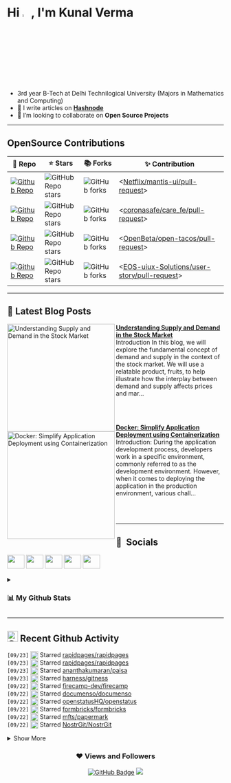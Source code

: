 <h1 align="left"> Hi <img src="https://media.giphy.com/media/hvRJCLFzcasrR4ia7z/giphy.gif" width="4%">, I'm Kunal Verma </h1>

- 3rd year B-Tech at Delhi Technilogical University (Majors in Mathematics and Computing)
- 📝 I write articles on **[Hashnode](https://kunalverma2468.hashnode.dev/)**
- 👯 I’m looking to collaborate on **Open Source Projects**

----
## OpenSource Contributions
| 🎁 Repo | ⭐ Stars | 📚 Forks | ✨ Contribution |
| --- | --- | --- | --- |
| [![Github Repo](https://img.shields.io/badge/Netflix/mantis-ui-blue?style=flat-square)](https://github.com/Netflix/mantis-ui) | ![GitHub Repo stars](https://img.shields.io/github/stars/Netflix/mantis-ui?style=flat-square) | ![GitHub forks](https://img.shields.io/github/forks/Netflix/mantis-ui?style=flat-square) | <[Netflix/mantis-ui/pull-request](https://github.com/Netflix/mantis-ui/pulls?q=is%3Apr+sort%3Aupdated-desc+author%3Akunal00000)> |
| [![Github Repo](https://img.shields.io/badge/coronasafe/care-fe-blue?style=flat-square)](https://github.com/coronasafe/care_fe) | ![GitHub Repo stars](https://img.shields.io/github/stars/coronasafe/care_fe?style=flat-square) | ![GitHub forks](https://img.shields.io/github/forks/coronasafe/care_fe?style=flat-square) | <[coronasafe/care_fe/pull-request](https://github.com/coronasafe/care_fe/pulls?q=is%3Apr+sort%3Aupdated-desc+author%3Akunal00000)> |
| [![Github Repo](https://img.shields.io/badge/OpenBeta/open-tacos-blue?style=flat-square)](https://github.com/OpenBeta/open-tacos) | ![GitHub Repo stars](https://img.shields.io/github/stars/OpenBeta/open-tacos?style=flat-square) | ![GitHub forks](https://img.shields.io/github/forks/OpenBeta/open-tacos?style=flat-square) | <[OpenBeta/open-tacos/pull-request](https://github.com/OpenBeta/open-tacos/pulls?q=is%3Apr+author%3Akunal00000+)> |
| [![Github Repo](https://img.shields.io/badge/EOSuiux/user-story-blue?style=flat-square)](https://github.com/EOS-uiux-Solutions/user-story) | ![GitHub Repo stars](https://img.shields.io/github/stars/EOS-uiux-Solutions/user-story?style=flat-square) | ![GitHub forks](https://img.shields.io/github/forks/EOS-uiux-Solutions/user-story?style=flat-square) | <[EOS-uiux-Solutions/user-story/pull-request](https://github.com/EOS-uiux-Solutions/user-story/pulls?q=is%3Apr+sort%3Aupdated-desc+author%3Akunal00000)> |

----

## 📒 Latest Blog Posts 
<!-- HASHNODE_BLOG:START -->
<p align="left">
<a href="https://kunalverma2468.hashnode.dev/understanding-supply-and-demand-in-the-stock-market" title="Understanding Supply and Demand in the Stock Market"><img src="https://cdn.hashnode.com/res/hashnode/image/upload/v1686441784782/bebbf87b-959c-452e-928f-6d32d40f4476.png" alt="Understanding Supply and Demand in the Stock Market" width="250px" align="left" /></a>
<a href="https://kunalverma2468.hashnode.dev/understanding-supply-and-demand-in-the-stock-market" title="Understanding Supply and Demand in the Stock Market"><strong>Understanding Supply and Demand in the Stock Market</strong></a>
<br/> Introduction
In this blog, we will explore the fundamental concept of demand and supply in the context of the stock market. We will use a relatable product, fruits, to help illustrate how the interplay between demand and supply affects prices and mar... </p> <br/> <br/>
<p align="left">
<a href="https://kunalverma2468.hashnode.dev/docker-containerization" title="Docker: Simplify Application Deployment using Containerization"><img src="https://cdn.hashnode.com/res/hashnode/image/upload/v1685667586856/3f63de2d-fcc6-49a9-a73c-0b0ede59caf1.webp" alt="Docker: Simplify Application Deployment using Containerization" width="250px" align="left" /></a>
<a href="https://kunalverma2468.hashnode.dev/docker-containerization" title="Docker: Simplify Application Deployment using Containerization"><strong>Docker: Simplify Application Deployment using Containerization</strong></a>
<br/> Introduction:
During the application development process, developers work in a specific environment, commonly referred to as the development environment. However, when it comes to deploying the application in the production environment, various chall... </p> <br/> <br/>
<!-- HASHNODE_BLOG:END -->

----
## 🔗 &nbsp;**Socials**

<p align="left"> 
<a href="https://kunalverma2468.hashnode.dev" target="_blank" rel="noreferrer"><img src="https://raw.githubusercontent.com/danielcranney/readme-generator/main/public/icons/socials/hashnode.svg" width="40" height="32" /></a>
<a href="https://www.linkedin.com/in/kunalverma2468" target="_blank" rel="noreferrer"><img src="https://raw.githubusercontent.com/danielcranney/readme-generator/main/public/icons/socials/linkedin.svg" width="40" height="32" /></a> 
<a href="https://www.twitter.com/KunalVerma2468" target="_blank" rel="noreferrer"><img src="https://raw.githubusercontent.com/danielcranney/readme-generator/main/public/icons/socials/twitter.svg" width="40" height="32" /></a>
<a href="https://www.github.com/kunal00000" target="_blank" rel="noreferrer"><img src="https://raw.githubusercontent.com/danielcranney/readme-generator/main/public/icons/socials/github.svg" width="40" height="32" /></a> 
<a href="http://www.instagram.com/Kunaahl" target="_blank" rel="noreferrer"><img src="https://raw.githubusercontent.com/danielcranney/readme-generator/main/public/icons/socials/instagram.svg" width="40" height="32" /></a>
</p>

<details>
<summary>
  
### 📊 My Github Stats 
 
</summary>  
  
<div align="center">
  <p align="center">
    <img align="center" src="https://github-readme-streak-stats.herokuapp.com/?user=kunal00000&" alt="kunal00000" />
  </p>
  <img align="center" src="https://github-readme-stats.vercel.app/api?username=kunal00000&show_icons=true&locale=en" alt="kunal00000" />  
  <div style="text-align: center;">
    <a href="https://quine.sh/profile/kunal00000">
        <img src="https://stats.quine.sh/kunal00000/github" alt="Kunal's GitHub stats" width="350px">
    </a>
<a href="https://next.ossinsight.io/widgets/official/compose-currently-working-on?activity_type=all&user_id=92316166" target="_blank">
  <img src="https://next.ossinsight.io/widgets/official/compose-currently-working-on/thumbnail.png?activity_type=all&user_id=92316166&image_size=auto&color_scheme=dark" width="496.5" height="auto" alt="@kunal00000's Recent Work - Last 28 days">
</a>
</div>

</details>

----
## <img src="https://user-images.githubusercontent.com/78906777/188445101-0e194c65-f4c6-4a3b-b37d-e7a50ac1cfe2.png" height="25" width="25" alt="Github"/> Recent Github Activity

<!--START_SECTION:activity-->
`[09/23]` <img alt="⭐" src="https://github.com/cheesits456/github-activity-readme/raw/master/icons/star.png" align="top" height="18"> Starred [rapidpages/rapidpages](https://github.com/rapidpages/rapidpages)  
`[09/23]` <img alt="⭐" src="https://github.com/cheesits456/github-activity-readme/raw/master/icons/star.png" align="top" height="18"> Starred [rapidpages/rapidpages](https://github.com/rapidpages/rapidpages)  
`[09/23]` <img alt="⭐" src="https://github.com/cheesits456/github-activity-readme/raw/master/icons/star.png" align="top" height="18"> Starred [ananthakumaran/paisa](https://github.com/ananthakumaran/paisa)  
`[09/23]` <img alt="⭐" src="https://github.com/cheesits456/github-activity-readme/raw/master/icons/star.png" align="top" height="18"> Starred [harness/gitness](https://github.com/harness/gitness)  
`[09/22]` <img alt="⭐" src="https://github.com/cheesits456/github-activity-readme/raw/master/icons/star.png" align="top" height="18"> Starred [firecamp-dev/firecamp](https://github.com/firecamp-dev/firecamp)  
`[09/22]` <img alt="⭐" src="https://github.com/cheesits456/github-activity-readme/raw/master/icons/star.png" align="top" height="18"> Starred [documenso/documenso](https://github.com/documenso/documenso)  
`[09/22]` <img alt="⭐" src="https://github.com/cheesits456/github-activity-readme/raw/master/icons/star.png" align="top" height="18"> Starred [openstatusHQ/openstatus](https://github.com/openstatusHQ/openstatus)  
`[09/22]` <img alt="⭐" src="https://github.com/cheesits456/github-activity-readme/raw/master/icons/star.png" align="top" height="18"> Starred [formbricks/formbricks](https://github.com/formbricks/formbricks)  
`[09/22]` <img alt="⭐" src="https://github.com/cheesits456/github-activity-readme/raw/master/icons/star.png" align="top" height="18"> Starred [mfts/papermark](https://github.com/mfts/papermark)  
`[09/22]` <img alt="⭐" src="https://github.com/cheesits456/github-activity-readme/raw/master/icons/star.png" align="top" height="18"> Starred [NostrGit/NostrGit](https://github.com/NostrGit/NostrGit)  

<details><summary>Show More</summary>

`[09/22]` <img alt="⭐" src="https://github.com/cheesits456/github-activity-readme/raw/master/icons/star.png" align="top" height="18"> Starred [makeplane/plane](https://github.com/makeplane/plane)  
`[09/22]` <img alt="⭐" src="https://github.com/cheesits456/github-activity-readme/raw/master/icons/star.png" align="top" height="18"> Starred [twentyhq/twenty](https://github.com/twentyhq/twenty)  
`[09/22]` <img alt="⭐" src="https://github.com/cheesits456/github-activity-readme/raw/master/icons/star.png" align="top" height="18"> Starred [vadimdemedes/ink](https://github.com/vadimdemedes/ink)  
`[09/22]` <img alt="⭐" src="https://github.com/cheesits456/github-activity-readme/raw/master/icons/star.png" align="top" height="18"> Starred [owncast/owncast](https://github.com/owncast/owncast)  
`[09/22]` <img alt="⭐" src="https://github.com/cheesits456/github-activity-readme/raw/master/icons/star.png" align="top" height="18"> Starred [teamhanko/hanko](https://github.com/teamhanko/hanko)  
`[09/22]` <img alt="⭐" src="https://github.com/cheesits456/github-activity-readme/raw/master/icons/star.png" align="top" height="18"> Starred [owncast/owncast](https://github.com/owncast/owncast)  
`[09/22]` <img alt="⭐" src="https://github.com/cheesits456/github-activity-readme/raw/master/icons/star.png" align="top" height="18"> Starred [owncast/owncast](https://github.com/owncast/owncast)  
`[09/22]` <img alt="⭐" src="https://github.com/cheesits456/github-activity-readme/raw/master/icons/star.png" align="top" height="18"> Starred [teamhanko/hanko](https://github.com/teamhanko/hanko)  
`[09/22]` <img alt="⭐" src="https://github.com/cheesits456/github-activity-readme/raw/master/icons/star.png" align="top" height="18"> Starred [dittofeed/dittofeed](https://github.com/dittofeed/dittofeed)  
`[09/22]` <img alt="⭐" src="https://github.com/cheesits456/github-activity-readme/raw/master/icons/star.png" align="top" height="18"> Starred [webstudio-is/webstudio](https://github.com/webstudio-is/webstudio)  
`[09/22]` <img alt="✅" src="https://github.com/cheesits456/github-activity-readme/raw/master/icons/pr-open.png" align="top" height="18"> Opened PR [`#185`](https://github.com//danielroe/nuxt-time/pull/185 'minify at build time') in [danielroe/nuxt-time](https://github.com/danielroe/nuxt-time)  

</details>
<!--END_SECTION:activity-->
  

<div align="center">

### ❤ Views and Followers
  
<a href="https://github.com/kunal00000?tab=followers"><img src="https://img.shields.io/github/followers/kunal00000?label=Followers&style=social" alt="GitHub Badge"></a>   ![](https://komarev.com/ghpvc/?username=kunal00000&color=grey&style=flat-square)  
</div>

